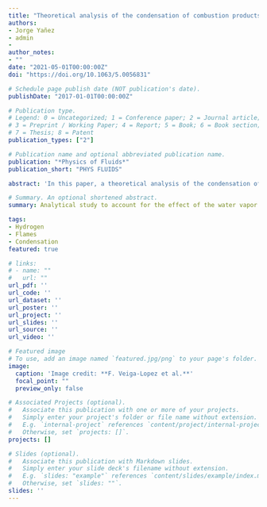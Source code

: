 ```yaml
---
title: "Theoretical analysis of the condensation of combustion products in thin gaseous layers"
authors:
- Jorge Yañez
- admin
- 
author_notes:
- ""
date: "2021-05-01T00:00:00Z"
doi: "https://doi.org/10.1063/5.0056831"

# Schedule page publish date (NOT publication's date).
publishDate: "2017-01-01T00:00:00Z"

# Publication type.
# Legend: 0 = Uncategorized; 1 = Conference paper; 2 = Journal article;
# 3 = Preprint / Working Paper; 4 = Report; 5 = Book; 6 = Book section;
# 7 = Thesis; 8 = Patent
publication_types: ["2"]

# Publication name and optional abbreviated publication name.
publication: "*Physics of Fluids*"
publication_short: "PHYS FLUIDS"

abstract: 'In this paper, a theoretical analysis of the condensation of combustion products in narrow gaps between planar plates is performed. The investigation is motivated by the empirical results shown by Veiga-López and the lack of a theoretical description directly applicable to them. In these experiments, he describes how discontinuous condensed water films appeared on the walls of the combustion chamber, forming dry/wet stripes parallel to the flame front at the products region. The formulation developed here is derived from a general approach for condensation, which is simplified considering the conditions of high-temperature combustion products. Notably, the liquid phase disappears from the system of equations, which exclusively contains the gaseous phase. The expressions resulting are analytical, simple, and easy to interpret. They allow us to understand qualitatively the effects of the main physical phenomena of the process, which is described by the interaction between heat exchange, mass transfer, the thermodynamic conditions, and the velocity of the combustion products. The construct is subsequently utilized to perform the numerical parametric studies, to analyze the influence of two main parameters of the problem: gap thickness and flame velocity. Despite the relative simplicity of the model, it predicts similar condensation–vaporization–condensation cycles to those observed at the laboratory.'

# Summary. An optional shortened abstract.
summary: Analytical study to account for the effect of the water vapor condensation of the combustion products on the flame dynamics.

tags:
- Hydrogen
- Flames
- Condensation
featured: true

# links:
# - name: ""
#   url: ""
url_pdf: ''
url_code: ''
url_dataset: ''
url_poster: ''
url_project: ''
url_slides: ''
url_source: ''
url_video: ''

# Featured image
# To use, add an image named `featured.jpg/png` to your page's folder. 
image:
  caption: 'Image credit: **F. Veiga-Lopez et al.**'
  focal_point: ""
  preview_only: false

# Associated Projects (optional).
#   Associate this publication with one or more of your projects.
#   Simply enter your project's folder or file name without extension.
#   E.g. `internal-project` references `content/project/internal-project/index.md`.
#   Otherwise, set `projects: []`.
projects: []

# Slides (optional).
#   Associate this publication with Markdown slides.
#   Simply enter your slide deck's filename without extension.
#   E.g. `slides: "example"` references `content/slides/example/index.md`.
#   Otherwise, set `slides: ""`.
slides: ''
---
```

